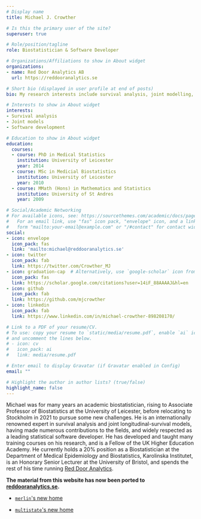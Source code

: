 ```yaml
---
# Display name
title: Michael J. Crowther

# Is this the primary user of the site?
superuser: true

# Role/position/tagline
role: Biostatistician & Software Developer

# Organizations/Affiliations to show in About widget
organizations:
- name: Red Door Analytics AB
  url: https://reddooranalytics.se

# Short bio (displayed in user profile at end of posts)
bio: My research interests include survival analysis, joint modelling, and software development.

# Interests to show in About widget
interests:
- Survival analysis
- Joint models
- Software development

# Education to show in About widget
education:
  courses:
  - course: PhD in Medical Statistics
    institution: University of Leicester
    year: 2014
  - course: MSc in Medicial Biostatistics
    institution: University of Leicester
    year: 2010
  - course: MMath (Hons) in Mathematics and Statistics
    institution: University of St Andres
    year: 2009

# Social/Academic Networking
# For available icons, see: https://sourcethemes.com/academic/docs/page-builder/#icons
#   For an email link, use "fas" icon pack, "envelope" icon, and a link in the
#   form "mailto:your-email@example.com" or "/#contact" for contact widget.
social:
- icon: envelope
  icon_pack: fas
  link: 'mailto:michael@reddooranalytics.se'
- icon: twitter
  icon_pack: fab
  link: https://twitter.com/Crowther_MJ
- icon: graduation-cap  # Alternatively, use `google-scholar` icon from `ai` icon pack
  icon_pack: fas
  link: https://scholar.google.com/citations?user=14iF_88AAAAJ&hl=en
- icon: github
  icon_pack: fab
  link: https://github.com/mjcrowther
- icon: linkedin
  icon_pack: fab
  link: https://www.linkedin.com/in/michael-crowther-898208170/

# Link to a PDF of your resume/CV.
# To use: copy your resume to `static/media/resume.pdf`, enable `ai` icons in `params.toml`, 
# and uncomment the lines below.
# - icon: cv
#   icon_pack: ai
#   link: media/resume.pdf

# Enter email to display Gravatar (if Gravatar enabled in Config)
email: ""

# Highlight the author in author lists? (true/false)
highlight_name: false
---
```


Michael was for many years an academic biostatistician, rising to Associate Professor of Biostatistics at the University of Leicester, before relocating to Stockholm in 2021 to pursue some new challenges. He is an internationally renowned expert in survival analysis and joint longitudinal-survival models, having made numerous contributions to the fields, and widely respected as a leading statistical software developer. He has developed and taught many training courses on his research, and is a Fellow of the UK Higher Education Academy. He currently holds a 20% position as a Biostatistician at the Department of Medical Epidemiology and Biostatistics, Karolinska Institutet, is an Honorary Senior Lecturer at the University of Bristol, and spends the rest of his time running [Red Door Analytics](https://reddooranalytics.se).

**The material from this website has now been ported to [reddooranalytics.se](https://reddooranalytics.se).**

- [`merlin`'s new home](https://reddooranalytics.se/products/merlin)

- [`multistate`'s new home](https://reddooranalytics.se/products/multistate)


